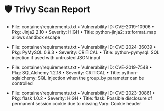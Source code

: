 # 🛡️ Trivy Scan Report
* File: container/requirements.txt
  • Vulnerability ID: CVE-2019-10906
  • Pkg: Jinja2 2.10
  • Severity: HIGH
  • Title: python-jinja2: str.format_map allows sandbox escape

* File: container/requirements.txt
  • Vulnerability ID: CVE-2024-36039
  • Pkg: PyMySQL 0.9.3
  • Severity: CRITICAL
  • Title: python-pymysql: SQL injection if used with untrusted JSON input

* File: container/requirements.txt
  • Vulnerability ID: CVE-2019-7548
  • Pkg: SQLAlchemy 1.2.18
  • Severity: CRITICAL
  • Title: python-sqlalchemy: SQL Injection when the group_by parameter can be controlled

* File: container/requirements.txt
  • Vulnerability ID: CVE-2023-30861
  • Pkg: flask 1.0.2
  • Severity: HIGH
  • Title: flask: Possible disclosure of permanent session cookie due to missing Vary: Cookie header

